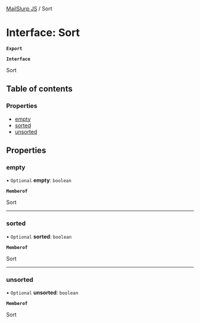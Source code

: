 [MailSlurp JS](../README.md) / Sort

# Interface: Sort

**`Export`**

**`Interface`**

Sort

## Table of contents

### Properties

- [empty](Sort.md#empty)
- [sorted](Sort.md#sorted)
- [unsorted](Sort.md#unsorted)

## Properties

### empty

• `Optional` **empty**: `boolean`

**`Memberof`**

Sort

___

### sorted

• `Optional` **sorted**: `boolean`

**`Memberof`**

Sort

___

### unsorted

• `Optional` **unsorted**: `boolean`

**`Memberof`**

Sort
